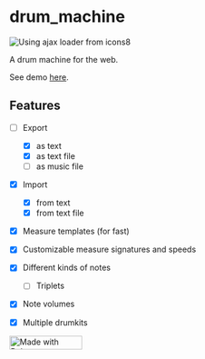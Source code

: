 # drum_machine

<img src="https://img.shields.io/badge/loader-icons8-5699dd.svg" alt="Using ajax loader from icons8" />

A drum machine for the web.

See demo [here](http://jneuendorf.github.io/drum_machine/).


## Features

- [ ] Export
    - [x] as text
    - [x] as text file
    - [ ] as music file
- [x] Import
    - [x] from text
    - [x] from text file
- [x] Measure templates (for fast)
- [x] Customizable measure signatures and speeds
- [x] Different kinds of notes
    - [ ] Triplets
- [x] Note volumes
- [x] Multiple drumkits


<a href="https://bulma.io">
    <img src="https://bulma.io/images/made-with-bulma.png" alt="Made with Bulma" width="128" height="24" />
</a>
